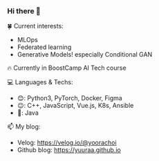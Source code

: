 ### Hi there 👋

<!--
**Yuuraa/Yuuraa** is a ✨ _special_ ✨ repository because its `README.md` (this file) appears on your GitHub profile.

Here are some ideas to get you started:

- 🔭 I’m currently working on ...
- 🌱 I’m currently learning ...
- 👯 I’m looking to collaborate on ...
- 🤔 I’m looking for help with ...
- 💬 Ask me about ...
- 📫 How to reach me: ...
- 😄 Pronouns: ...
- ⚡ Fun fact: ...
-->

🍀 Current interests:
   - MLOps
   - Federated learning
   - Generative Models! especially Conditional GAN


🔥 Currently in BoostCamp AI Tech course


💻 Languages & Techs: 
  - 😊: Python3, PyTorch, Docker, Figma
  - 😉: C++, JavaScript, Vue.js, K8s, Ansible
  - 🤔: Java


📫 My blog: 
  - Velog: https://velog.io/@yoorachoi
  - Github blog: https://yuuraa.github.io

